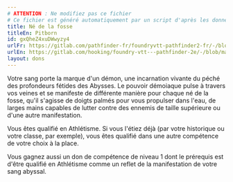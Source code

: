 ```yaml
---
# ATTENTION : Ne modifiez pas ce fichier
# Ce fichier est généré automatiquement par un script d'après les données du module Foundry VTT officiel et de sa traduction
title: Né de la fosse
titleEn: Pitborn
id: gxQheZ4xuDWwyzy4
urlFr: https://gitlab.com/pathfinder-fr/foundryvtt-pathfinder2-fr/-/blob/master/data/feats/gxQheZ4xuDWwyzy4.htm
urlEn: https://gitlab.com/hooking/foundry-vtt---pathfinder-2e/-/blob/master/packs/data/feats.db/pitborn.json
layout: dons
---
```

Votre sang porte la marque d'un démon, une incarnation vivante du péché des profondeurs fétides des Abysses. Le pouvoir démoiaque pulse à travers vos veines et se manifeste de différente manière pour chaque né de la fosse, qu'il s'agisse de doigts palmés pour vous propulser dans l'eau, de larges mains capables de lutter contre des ennemis de taille supérieure ou d'une autre manifestation.

Vous êtes qualifié en Athlétisme. Si vous l'étiez déjà (par votre historique ou votre classe, par exemple), vous êtes qualifié dans une autre compétence de votre choix à la place.

Vous gagnez aussi un don de compétence de niveau 1 dont le prérequis est d'être qualifié en Athlétisme comme un reflet de la manifestation de votre sang abyssal.
